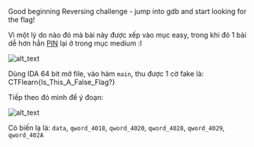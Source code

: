 Good beginning Reversing challenge - jump into gdb and start looking for the flag!

Vì một lý do nào đó mà bài này được xếp vào mục easy, trong khi đó 1 bài dễ hơn hẳn [PIN](https://github.com/TsukasaYuzaki/CTF-WU/tree/main/re/CTFlearn/PIN) lại ở trong mục medium :l

![alt_text](https://i.imgur.com/JjUWURn.png)

Dùng IDA 64 bit mở file, vào hàm ```main```, thu được 1 cờ fake là: CTFlearn{Is_This_A_False_Flag?}

Tiếp theo đó mình để ý đoạn: 

![alt_text](https://i.imgur.com/g1QJtS2.png)

Có biến lạ là: ```data```, ```qword_4018```, ```qword_4020```, ```qword_4028```,  ```qword_4029```,  ```qword_402A```

